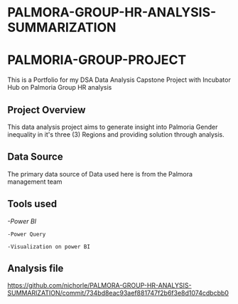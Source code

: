 # PALMORA-GROUP-HR-ANALYSIS-SUMMARIZATION

# PALMORIA-GROUP-PROJECT
This is a Portfolio for my DSA Data Analysis Capstone Project with Incubator Hub on Palmoria Group HR analysis

## Project Overview

This data analysis project aims to generate insight into Palmoria Gender inequality in it's three (3) Regions and providing solution through analysis.

## Data Source
The primary data source of Data used here is from the Palmora management team

## Tools used
*-Power BI*

    -Power Query
  
    -Visualization on power BI

## Analysis file
https://github.com/nichorle/PALMORA-GROUP-HR-ANALYSIS-SUMMARIZATION/commit/734bd8eac93aef881747f2b6f3e8d1074cdbcbb0
